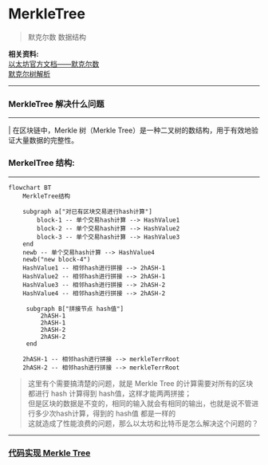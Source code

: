 # MerkleTree
> 默克尔数 数据结构


**相关资料:**  
[以太坊官方文档——默克尔数](https://ethereum.org/zh/developers/docs/data-structures-and-encoding/patricia-merkle-trie/)  
[默克尔树解析](https://www.cnblogs.com/bonelee/p/13154709.html)

---

### MerkleTree 解决什么问题

---

| 在区块链中，Merkle 树（Merkle Tree）是一种二叉树的数结构，用于有效地验证大量数据的完整性。

### MerkelTree 结构:

---

```mermaid
flowchart BT
    MerkleTree结构
    
    subgraph a["对已有区块交易进行hash计算"]
        block-1 -- 单个交易hash计算 --> HashValue1
        block-2 -- 单个交易hash计算 --> HashValue2
        block-3 -- 单个交易hash计算 --> HashValue3
    end
    newb -- 单个交易hash计算 --> HashValue4
    newb("new block-4")
    HashValue1 -- 相邻hash进行拼接 --> 2hASH-1
    HashValue2 -- 相邻hash进行拼接 --> 2hASH-1
    HashValue3 -- 相邻hash进行拼接 --> 2hASH-2
    HashValue4 -- 相邻hash进行拼接 --> 2hASH-2
    
     subgraph B["拼接节点 hash值"]
         2hASH-1
         2hASH-1
         2hASH-2
         2hASH-2
     end
    
    2hASH-1 -- 相邻hash进行拼接 --> merkleTerrRoot
    2hASH-2 -- 相邻hash进行拼接 --> merkleTerrRoot
```

> 这里有个需要搞清楚的问题，就是 Merkle Tree 的计算需要对所有的区块都进行 hash 计算得到 hash值，这样才能两两拼接；  
> 但是区块的数据是不变的，相同的输入就会有相同的输出，也就是说不管进行多少次hash计算，得到的 hash值 都是一样的  
> 这就造成了性能浪费的问题，那么以太坊和比特币是怎么解决这个问题的？

---

### [代码实现 Merkle Tree](./code/MerkelTree.java)


